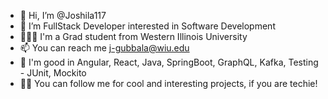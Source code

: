 - 👋 Hi, I’m @Joshila117
- 👀 I’m FullStack Developer interested in Software Development
- 👩🏻‍🎓 I'm a Grad student from Western Illinois University
- 📫 You can reach me j-gubbala@wiu.edu
- 🤖 I'm good in Angular, React, Java, SpringBoot, GraphQL, Kafka, Testing - JUnit, Mockito
- 🤳🏻 You can follow me for cool and interesting projects, if you are techie!


<!---
Joshila117/Joshila117 is a ✨ special ✨ repository because its `README.md` (this file) appears on your GitHub profile.
You can click the Preview link to take a look at your changes.
--->
